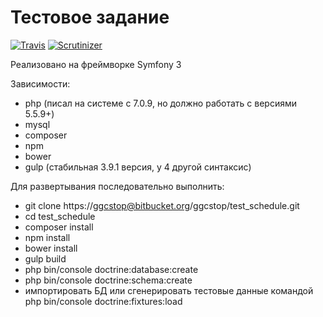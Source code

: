 Тестовое задание
========================

[![Travis](https://api.travis-ci.org/ggcstop/test_schedule.svg)]()
[![Scrutinizer](https://img.shields.io/scrutinizer/g/ggcstop/test_schedule.svg)]()

Реализовано на фреймворке Symfony 3

Зависимости:
* php (писал на системе с 7.0.9, но должно работать с версиями 5.5.9+)
* mysql
* composer
* npm
* bower
* gulp (стабильная 3.9.1 версия, у 4 другой синтаксис)

Для развертывания последовательно выполнить:

* git clone https://ggcstop@bitbucket.org/ggcstop/test_schedule.git
* cd test_schedule
* composer install
* npm install
* bower install
* gulp build
* php bin/console doctrine:database:create
* php bin/console doctrine:schema:create
* импортировать БД или сгенерировать теcтовые данные командой php bin/console doctrine:fixtures:load